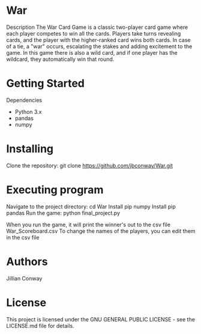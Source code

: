 # War

Description
The War Card Game is a classic two-player card game where each player competes to win all the cards. Players take turns revealing cards, and the player with the higher-ranked card wins both cards. In case of a tie, a "war" occurs, escalating the stakes and adding excitement to the game. In this game there is also a wild card, and if one player has the wildcard, they automatically win that round. 

# Getting Started
Dependencies

* Python 3.x
* pandas
* numpy

# Installing
Clone the repository:
git clone https://github.com/jbconway/War.git

# Executing program
Navigate to the project directory:
cd War
Install pip numpy
Install pip pandas 
Run the game:
python final_project.py

When you run the game, it will print the winner's out to the csv file War_Scoreboard.csv
To change the names of the players, you can edit them in the csv file 

# Authors
Jillian Conway

# License
This project is licensed under the GNU GENERAL PUBLIC LICENSE - see the LICENSE.md file for details.

